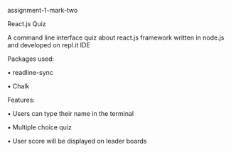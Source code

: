 assignment-1-mark-two


React.js Quiz

A command line interface quiz about react.js framework written in node.js and developed on repl.it IDE

Packages used:

•	readline-sync

•	Chalk


Features:

•	Users can type their name in the terminal

•	Multiple choice quiz

•	User score will be displayed on leader boards

